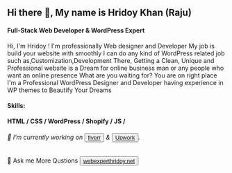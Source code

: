 <h2>Hi there 👋, My name is Hridoy Khan (Raju)</h2>
<h4>Full-Stack Web Developer & WordPress Expert</h4>

<p>Hi, I'm Hridoy ! I'm professionally Web designer and Developer My job is build your website with smoothly I can do any kind of WordPress related job such as,Customization,Development There, Getting a Clean, Unique and Professional website is a Dream for online business man or any people who want an online presence What are you waiting for? You are on right place I'm a Professional WordPress Designer and Developer having experience in WP themes to Beautify Your Dreams</p>

<h4>Skills:</h4> 
<b>HTML / CSS / WordPress / Shopify / JS /</b>

<h6>🔭 I’m currently working on <button><a href="https://www.fiverr.com/hridoy_wp">fiverr</a></button> & <button><a href="https://upwork.com/freelancers/rajuk">Upwork</a></button>.</h6>
<h6></h6>
<h6></h6>💬 Ask me More Qustions <button><a href="https://webexperthridoy.great-site.net/">webexperthridoy.net</a></button> </h6>


